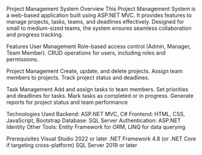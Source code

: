 Project Management System
Overview
This Project Management System is a web-based application built using ASP.NET MVC. It provides features to manage projects, tasks, teams, and deadlines effectively. Designed for small to medium-sized teams, the system ensures seamless collaboration and progress tracking.

Features
User Management
Role-based access control (Admin, Manager, Team Member).
CRUD operations for users, including roles and permissions.

Project Management
Create, update, and delete projects.
Assign team members to projects.
Track project status and deadlines.

Task Management
Add and assign tasks to team members.
Set priorities and deadlines for tasks.
Mark tasks as completed or in progress.
Generate reports for project status and team performance

Technologies Used
Backend: ASP.NET MVC, C#
Frontend: HTML, CSS, JavaScript, Bootstrap
Database: SQL Server
Authentication: ASP.NET Identity
Other Tools: Entity Framework for ORM, LINQ for data querying

Prerequisites
Visual Studio 2022 or later
.NET Framework 4.8 (or .NET Core if targeting cross-platform)
SQL Server 2019 or later
